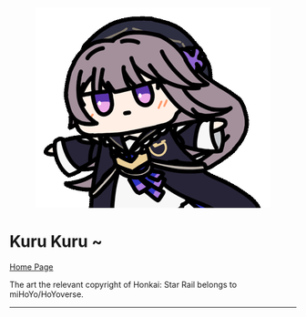 <div align="center">
  <img src="./src/assets/img/herta.gif">
</div>

# Kuru Kuru ~
[Home Page]()

The art the relevant copyright of Honkai: Star Rail belongs to miHoYo/HoYoverse.
***
